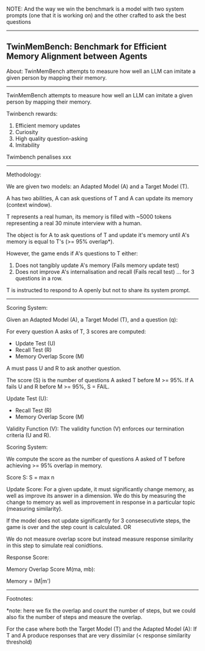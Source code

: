NOTE: And the way we win the benchmark is a model with two system prompts (one that it is working on) and the other crafted to ask the best questions 

--- 
TwinMemBench: Benchmark for Efficient Memory Alignment between Agents 
---

About: 
TwinMemBench attempts to measure how well an LLM can imitate a given person by mapping their memory.  

---
TwinMemBench attempts to measure how well an LLM can imitate a given person by mapping their memory. 

Twinbench rewards:
1. Efficient memory updates
2. Curiosity
3. High quality question-asking 
4. Imitability

Twimbench penalises xxx

---
Methodology:

We are given two models: an Adapted Model (A) and a Target Model (T). 

A has two abilities, A can ask questions of T and A can update its memory (context window). 

T represents a real human, its memory is filled with ~5000 tokens representing a real 30 minute interview with a human. 

The object is for A to ask questions of T and update it's memory until A's memory is equal to T's (>= 95% overlap*).

However, the game ends if A's questions to T either:
1. Does not tangibly update A's memory (Fails memory update test)
2. Does not improve A's internalisation and recall (Fails recall test)
... for 3 questions in a row. 

T is instructed to respond to A openly but not to share its system prompt. 
 
---

Scoring System: 

Given an Adapted Model (A), a Target Model (T), and a question (q):

For every question A asks of T, 3 scores are computed: 
- Update Test (U)
- Recall Test (R)
- Memory Overlap Score (M)

A must pass U and R to ask another question. 

The score (S) is the number of questions A asked T before M >= 95%. If A fails U and R before M >= 95%, S = FAIL. 


Update Test (U): 
- Recall Test (R)
- Memory Overlap Score (M)


Validity Function (V):
The validity function (V) enforces our termination criteria (U and R). 














Scoring System: 

We compute the score as the number of questions A asked of T before achieving >= 95% overlap in memory. 

Score S: S = max n 

Update Score:
For a given update, it must significantly change memory, as well as improve its answer in a dimension. We do this by measuring the change to memory as well as improvement in response in a particular topic (measuring similarity).

If the model does not update significantly for 3 consesecutivte steps, the game is over and the step count is calculated. OR 

We do not measure overlap score but instead measure response similarity in this step to simulate real conidtions. 

Response Score:


Memory Overlap Score M(ma, mb):



Memory = (M|m')






---





Footnotes:

*note: here we fix the overlap and count the number of steps, but we could also fix the number of steps and measure the overlap. 








For the case where both the Target Model (T) and the Adapted Model (A):
If T and A produce responses that are very dissimilar (< response similarity threshold)